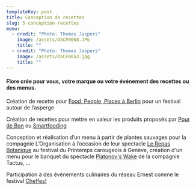 ```yaml
---
templateKey: post
title: Conception de recettes
slug: 5-conception-recettes
menu:
  - credit: "Photo: Thomas Jaspers"
    image: /assets/DSCF0068.JPG
    title: ""
  - credit: "Photo: Thomas Jaspers"
    image: /assets/DSCF0053.jpg
    title: ""
---
```

#### Flore crée pour vous, votre marque ou votre événement des recettes ou des menus.

Création de recette pour [Food, People, Places à Berlin](http://www.foodpeopleplaces.com/asparagus-recipe-asparagus-flan-with-green-tartar/) pour un festival autour de l’asperge

Création de recettes pour mettre en valeur les produits proposés par [Pour de Bon](https://blog.pourdebon.com/tagliatelles-de-printemps/)  ou [Smartfooding](https://www.smartfooding.com/fr/blog/366_pancakes-sales-sans-gluten-legumes-sautes-sauce-au-yaourt-matcha-citron-et-granola-sale.html)

Conception et réalisation d’un menu à partir de plantes sauvages pour la compagnie L’Organisation à l’occasion de leur spectacle [Le Repas Botanique](https://cargocollective.com/LORGANISATION-ElodieSegui-EmmanuelleDestremau/LE-REPAS-BOTANIQUE-HERBORISTERIE) au festival du Printemps carougeois à Genève, création d'un menu pour le banquet du spectacle [Platonov's Wake](http://www.lilasenscene.com/decouvrir/platonovs-wake) de la compagnie Tactus, ...

Participation à des événements culinaires du réseau Ernest comme le festival [Cheffes!](https://us15.campaign-archive.com/?u=be6e33761d9ccbe9ed9a652c4&id=bbef9e75e2)
